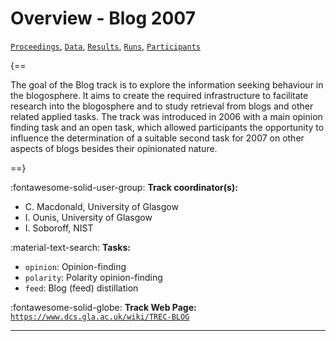 # Overview - Blog 2007

[`Proceedings`](./proceedings.md), [`Data`](./data.md), [`Results`](./results.md), [`Runs`](./runs.md), [`Participants`](./participants.md)

{==

The goal of the Blog track is to explore the information seeking behaviour in the blogosphere. It aims to create the required infrastructure to facilitate research into the blogosphere and to study retrieval from blogs and other related applied tasks. The track was introduced in 2006 with a main opinion finding task and an open task, which allowed participants the opportunity to influence the determination of a suitable second task for 2007 on other aspects of blogs besides their opinionated nature.

==}

:fontawesome-solid-user-group: **Track coordinator(s):**

- C. Macdonald, University of Glasgow 
- I. Ounis, University of Glasgow 
- I. Soboroff, NIST 

:material-text-search: **Tasks:**

- `opinion`: Opinion-finding 
- `polarity`: Polarity opinion-finding 
- `feed`: Blog (feed) distillation 

:fontawesome-solid-globe: **Track Web Page:** [`https://www.dcs.gla.ac.uk/wiki/TREC-BLOG`](https://www.dcs.gla.ac.uk/wiki/TREC-BLOG) 

---

